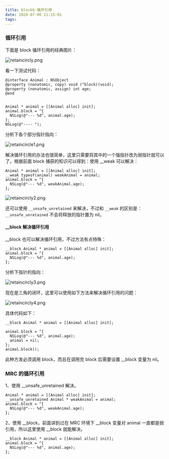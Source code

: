 ```yaml
---
title: block6-循环引用
date: 2020-07-06 11:15:01
tags:
---
```


### 循环引用

下面是 block 循环引用的经典图片：

![retaincircly.png](http://ww1.sinaimg.cn/large/005O0Zogly1ggh999v50lj30pa0h6n31.jpg)



<!-- more -->

看一下测试代码：

```
@interface Animal : NSObject
@property (nonatomic, copy) void (^block)(void);
@property (nonatomic, assign) int age;
@end


Animal * animal = [[Animal alloc] init];
animal.block = ^{
  NSLog(@"--- %d", animal.age);
};
NSLog(@"---- ");
```

分析下各个部分指针指向：

![retaincircle1.png](http://ww1.sinaimg.cn/large/005O0Zogly1ggh3caddxqj317w0t4acx.jpg)

解决循环引用的办法也很简单，这里只需要将其中的一个强指针改为弱指针就可以了，根据前面 block 捕获的知识可以得到：使用 \_\_weak 可以解决：

```
Animal * animal = [[Animal alloc] init];   
__weak typeof(animal) weakAnimal = animal;
animal.block = ^{
  NSLog(@"--- %d", weakAnimal.age);
};
```

![retaincircly2.png](http://ww1.sinaimg.cn/large/005O0Zogly1ggh3fzscb9j317g0po0vh.jpg)

还可以使用 `__unsafe_unretained` 来解决，不过和 `__weak` 的区别是：`__unsafe_unretained` 不会将释放的指针置为 nil。


#### __block 解决循环引用

\_\_block 也可以解决循环引用，不过方法有点特殊：

```
__block Animal * animal = [[Animal alloc] init];   
animal.block = ^{
  NSLog(@"--- %d", animal.age);
};
```
分析下指针的指向：

![retaincircly3.png](http://ww1.sinaimg.cn/large/005O0Zogly1ggh3nyy6hbj31hw102n2w.jpg)

现在是三角的闭环，这里可以使用如下方法来解决循环引用的问题：

![retaincircly4.png](http://ww1.sinaimg.cn/large/005O0Zogly1ggh41xn5gcj31hy0ymjx3.jpg)

具体代码如下：

```
__block Animal * animal = [[Animal alloc] init];
   
animal.block = ^{
  NSLog(@"--- %d", animal.age);
  animal = nil;
};
animal.block();
```
此种方发必须调用 block，而且在调用完 block 后需要设置 \_\_block 变量为 nil。


### MRC 的循环引用

1、使用 \_\_unsafe\_unretained 解决。

```
Animal * animal = [[Animal alloc] init];   
__unsafe_unretained Animal * weakAnimal = animal;
animal.block = ^{
  NSLog(@"--- %d", weakAnimal.age);
};
```

2、使用 \_\_block，前面讲到过在 MRC 环境下 \_\_block 变量对 animal 一直都是弱引用，所以这里使用 \_\_block 就能解决。

```
__block Animal * animal = [[Animal alloc] init];   
animal.block = ^{
  NSLog(@"--- %d", animal.age);
};
```


